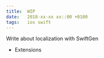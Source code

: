 ```yaml
---
title:  WIP
date:   2018-xx-xx xx::00 +0100
tags:	ios swift
---
```



Write about localization with SwiftGen
+ Extensions